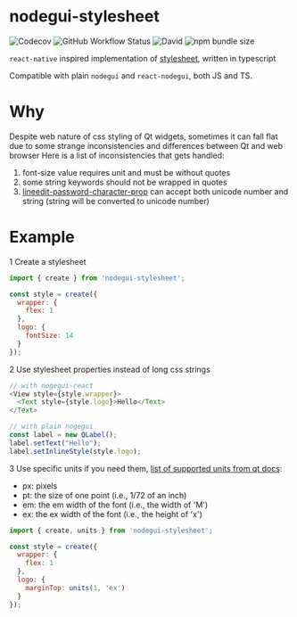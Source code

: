 # nodegui-stylesheet
![Codecov](https://img.shields.io/codecov/c/github/Solant/nodegui-stylesheet?style=flat-square)
![GitHub Workflow Status](https://img.shields.io/github/workflow/status/Solant/nodegui-stylesheet/Build?style=flat-square)
![David](https://img.shields.io/david/Solant/nodegui-stylesheet?style=flat-square)
![npm bundle size](https://img.shields.io/bundlephobia/min/nodegui-stylesheet?style=flat-square)

`react-native` inspired implementation of [stylesheet](https://facebook.github.io/react-native/docs/stylesheet), written in typescript

Compatible with plain `nodegui` and `react-nodegui`, both JS and TS.

# Why 
Despite web nature of css styling of Qt widgets, sometimes it can fall flat due to some strange inconsistencies and differences between Qt and web browser 
Here is a list of inconsistencies that gets handled: 
1. font-size value requires unit and must be without quotes
2. some string keywords should not be wrapped in quotes
3. [lineedit-password-character-prop](https://doc.qt.io/qt-5/stylesheet-reference.html#lineedit-password-character-prop) can accept both unicode number and string (string will be converted to unicode number)

# Example

1 Create a stylesheet

```javascript
import { create } from 'nodegui-stylesheet';

const style = create({
  wrapper: {
    flex: 1
  },
  logo: {
    fontSize: 14
  }
});
```

2 Use stylesheet properties instead of long css strings
```typescript jsx
// with nogegui-react
<View style={style.wrapper}>
  <Text style={style.logo}>Hello</Text>
</Text>
```

```javascript
// with plain nogegui
const label = new QLabel();
label.setText("Hello");
label.setInlineStyle(style.logo);
```

3 Use specific units if you need them, [list of supported units from qt docs](https://doc.qt.io/qt-5/stylesheet-reference.html#length):

- px: pixels
- pt: the size of one point (i.e., 1/72 of an inch)
- em: the em width of the font (i.e., the width of 'M')
- ex: the ex width of the font (i.e., the height of 'x')

```javascript
import { create, units } from 'nodegui-stylesheet';

const style = create({
  wrapper: {
    flex: 1
  },
  logo: {
    marginTop: units(1, 'ex')
  }
});
```
